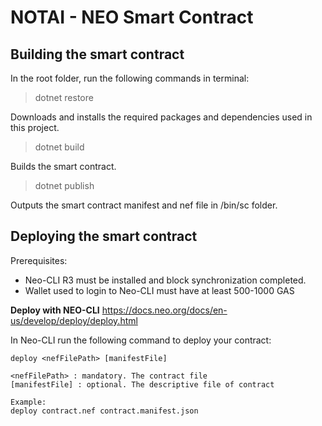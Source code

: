 # NOTAI - NEO Smart Contract

## Building the smart contract

In the root folder, run the following commands in terminal:

> dotnet restore


Downloads and installs the required packages and dependencies used in this project.

> dotnet build

Builds the smart contract.

> dotnet publish

Outputs the smart contract manifest and nef file in /bin/sc folder.

## Deploying the smart contract

Prerequisites:
- Neo-CLI R3 must be installed and block synchronization completed.
- Wallet used to login to Neo-CLI must have at least 500-1000 GAS

**Deploy with NEO-CLI**
https://docs.neo.org/docs/en-us/develop/deploy/deploy.html

In Neo-CLI run the following command to deploy your contract:
```
deploy <nefFilePath> [manifestFile]

<nefFilePath> : mandatory. The contract file
[manifestFile] : optional. The descriptive file of contract

Example:
deploy contract.nef contract.manifest.json

```
